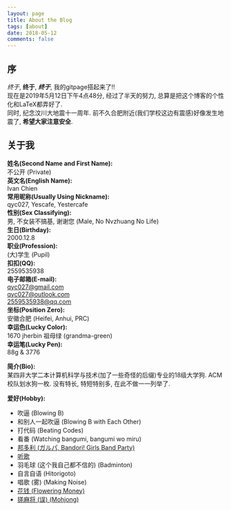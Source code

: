 ```yaml
---
layout: page
title: About the Blog
tags: [about]
date: 2018-05-12
comments: false
---
```


## 序
_终于_, __终于__, ___终于___, 我的gitpage搭起来了!!  
现在是2019年5月12日下午4点48分, 经过了半天的努力, 总算是把这个博客的个性化和LaTeX都弄好了.  
同时, 纪念汶川大地震十一周年. 前不久合肥附近(我们学校这边有震感)好像发生地震了, __希望大家注意安全__.

## 关于我
__姓名(Second Name and First Name):__  
 不公开  (Private)  
__英文名(English Name):__   
Ivan Chien  
__常用昵称(Usually Using Nickname):__   
qyc027, Yescafe, Yestercafe  
__性别(Sex Classifying):__   
男, 不女装不搞基, 谢谢您 (Male, No Nvzhuang No Life)  
__生日(Birthday):__   
2000.12.8  
__职业(Profession):__   
(大)学生 (Pupil)  
__扣扣(QQ):__  
2559535938  
__电子邮箱(E-mail):__  
[qyc027@gmail.com](mailto:qyc027@gmail.com)  
[qyc027@outlook.com](mailto:qyc027@outlook.com)  
[2559535938@qq.com](mailto:2559535938)  
__坐标(Position Zero):__  
安徽合肥 (Heifei, Anhui, PRC)  
__幸运色(Lucky Color):__  
1670 jherbin 祖母绿 (grandma-green)  
__幸运笔(Lucky Pen):__  
88g & 3776

__简介(Bio):__    
某四非大学二本计算机科学与技术(加了一些奇怪的后缀)专业的18级大学狗. ACM校队划水狗一枚. 没有特长, 特短特别多, 在此不做一一列举了.  

__爱好(Hobby):__
- 吹逼 (Blowing B)
- 和别人一起吹逼 (Blowing B with Each Other)
- 打代码 (Beating Codes)
- 看番 (Watching bangumi, bangumi wo miru)
- [邦多利 (ガルパ, Bandori! Girls Band Party)](https://game.bilibili.com/bangdream/yuyue/)
- [听歌](https://music.163.com/#/playlist?id=308954103)
- 羽毛球 (这个我自己都不信的) (Badminton)
- 自言自语 (Hitorigoto)
- 唱歌 (雾) (Making Noise)
- [花钱 (Flowering Money)](https://www.taobao.com/)
- [搓麻将 (误) (Mohjong)](https://majsoul.union-game.com)

